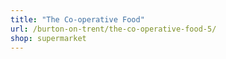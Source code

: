 ```yaml
---
title: "The Co-operative Food"
url: /burton-on-trent/the-co-operative-food-5/
shop: supermarket
---
```

